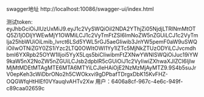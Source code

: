 swagger地址
http://localhost:10086/swagger-ui/index.html

测试token: 
eyJhbGciOiJIUzUxMiJ9.eyJ1c2VySWQiOiI2NDA2YThjZi05NjdjLTRlNmMtOTQ5Zi1jODljYWEwMjY1OWMiLCJ1c2VyTmFtZSI6ImNoZW5nZGUiLCJ1c2VyTmlja25hbWUiOiLmib_lvrct6LSd5YWL5rGJ5aeGIiwib3JnYW5pemF0aW9uSWQiOiIwOTNiZGY0ZS1iYzc2LTQ0OWItOWI1Yy1lZTc5MjNkZTUzODYiLCJvcmdhbml6YXRpb25OYW1lIjoi5YyX5Lqs5biCIiwibmFtZXNwYWNlSWQiOiJuc19iYW9kaW5nX2NoZW5nZGUiLCJsb2dpblR5cGUiOiJ1c2VyIiwiZXhwaXJlZCI6IjIwMjMtMDEtMTAgMTE6MTA6MTYiLCJleHAiOjE2NzMzMjAyMTZ9.9S4b5suJrV0epKeh3cWiDbrONo2h5CWOkxvi9gDPbafTDrgxDbK15KvFHZ-OQGWfqHtHIEf0VYauqIvAHTv2Xw
用户：6406a8cf-967c-4e6c-949f-c89caa02659c